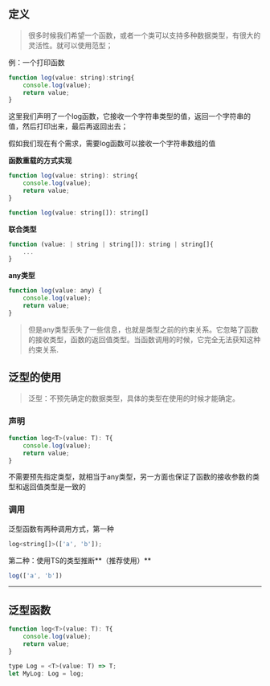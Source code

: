 ## 定义

> 很多时候我们希望一个函数，或者一个类可以支持多种数据类型，有很大的灵活性。就可以使用范型；


例：一个打印函数

```js
function log(value: string):string{
    console.log(value);
    return value;
}
```

这里我们声明了一个log函数，它接收一个字符串类型的值，返回一个字符串的值，然后打印出来，最后再返回出去；


假如我们现在有个需求，需要log函数可以接收一个字符串数组的值

**函数重载的方式实现**


```js
function log(value: string): string{
    console.log(value);
    return value;
}

function log(value: string[]): string[]

```

**联合类型**

```js
function (value: | string | string[]): string | string[]{
    ...
}
```

**any类型**

```js
function log(value: any) {
    console.log(value);
    return value;
}
```

> 但是any类型丢失了一些信息，也就是类型之前的约束关系。它忽略了函数的接收类型，函数的返回值类型。当函数调用的时候，它完全无法获知这种约束关系.

## 泛型的使用

> 泛型：不预先确定的数据类型，具体的类型在使用的时候才能确定。

### 声明

```js
function log<T>(value: T): T{
    console.log(value);
    return value;
}
```

不需要预先指定类型，就相当于any类型，另一方面也保证了函数的接收参数的类型和返回值类型是一致的

### 调用

泛型函数有两种调用方式，第一种

```js
log<string[]>(['a', 'b']);
```

第二种：使用TS的类型推断**（推荐使用）**

```js
log(['a', 'b'])
```
---
## 泛型函数

```js
function log<T>(value: T): T{
    console.log(value);
    return value;
}

type Log = <T>(value: T) => T;
let MyLog: Log = log;

```









